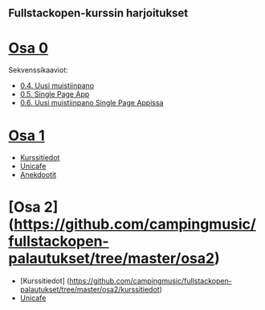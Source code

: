 ## Fullstackopen-kurssin harjoitukset
# [Osa 0](https://github.com/campingmusic/fullstackopen-palautukset/tree/master/osa0)
  Sekvenssikaaviot:
  * [0.4. Uusi muistiinpano](https://github.com/campingmusic/fullstackopen-palautukset/blob/master/osa0/uusi-muistiinpano.png)
  * [0.5. Single Page App](https://github.com/campingmusic/fullstackopen-palautukset/blob/master/osa0/single-page-app.png)
  * [0.6. Uusi muistiinpano Single Page Appissa](https://github.com/campingmusic/fullstackopen-palautukset/blob/master/osa0/single-page-app-uusi-muistiinpano.png)
# [Osa 1](https://github.com/campingmusic/fullstackopen-palautukset/tree/master/osa1)
  * [Kurssitiedot](https://github.com/campingmusic/fullstackopen-palautukset/tree/master/osa1/kurssitiedot)
  * [Unicafe](https://github.com/campingmusic/fullstackopen-palautukset/tree/master/osa1/unicafe)
  * [Anekdootit](https://github.com/campingmusic/fullstackopen-palautukset/tree/master/osa1/anekdootit)
# [Osa 2] (https://github.com/campingmusic/fullstackopen-palautukset/tree/master/osa2)
  * [Kurssitiedot] (https://github.com/campingmusic/fullstackopen-palautukset/tree/master/osa2/kurssitiedot)
  * [Unicafe](https://github.com/campingmusic/fullstackopen-palautukset/tree/master/osa1/unicafe)
